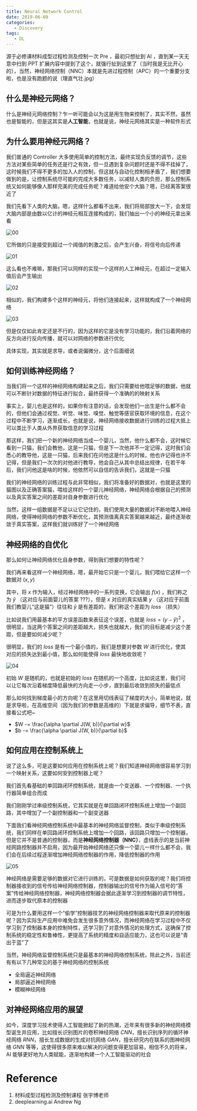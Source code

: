 ```yaml
---
title: Neural Network Control
date: 2019-06-09
categories:
   - Discovery
tags:
   - DL
---
```


源于必修课材料成型过程检测及控制一次 Pre ，最初只想扯到 AI ，直到某一天无意中扫到 PPT 扩展内容中提到了这个，就强行扯到这里了（当时我是无比开心的），当然，神经网络控制（NNC）本就是先进过程控制（APC）的一个重要分支啦，也是没有跑题的说（理直气壮.jpg）

<!-- more -->

## 什么是神经元网络？

什么是神经元网络控制？乍一听可能会以为这是用生物来控制了，其实不然，虽然也是智能的，但是这其实是**人工智能**，也就是说，神经元网络其实是一种软件形式

## 为什么要用神经元网络？

我们普通的 Controller 大多使用简单的控制方法，最终实现负反馈的调节，这些方法对某些简单的任务还是行之有效，但一旦遇到复杂问题时还是不得不挂掉了，这时候我们不得不更多的加入人的控制，但这就与自动化控制相矛盾了，我们想要做到的是，让控制系统尽可能的完成大多数任务，以减轻人类的负担，那么控制系统又如何能够像人那样完美的完成任务呢？难道给他安个大脑？嗯，已经离答案很近了

我们先看下人类的大脑，嗯，这样什么都看不出来，我们将局部放大一下，会发现大脑内部是由数以亿计的神经元相互连接构成的，我们抽出一个小的神经元拿出来看

![00](../Images/12_ACS_00.png)

它所做的只是接受到超过一个阈值的刺激之后，会产生兴奋，将信号向后传递

![01](../Images/12_ACS_01.png)

这么看也不难嘛，那我们可以同样的实现一个这样的人工神经元，在超过一定输入值后会产生输出

![02](../Images/12_ACS_02.png)

相似的，我们构建多个这样的神经元，将他们连接起来，这样就构成了一个神经网络

![03](../Images/12_ACS_03.png)

但是仅仅如此肯定还是不行的，因为这样的它是没有学习功能的，我们沿着网络的反方向进行反向传播，就可以对网络的参数进行优化

具体实现，其实就是求导，或者说偏微分，这个后面细说

## 如何训练神经网络？

当我们将一个这样的神经网络构建起来之后，我们只需要给他喂足够的数据，他就可以不断针对数据的特征进行拟合，最终获得一个准确的的映射关系

事实上，婴儿也是这样的，如果你有注意的话，会发现他们一出生是什么都不会的，但他们会通过视觉、听觉、味觉、嗅觉、触觉等感官获取环境的信息，在这个过程中不断学习，逐渐成长，也就是说，神经网络接收数据进行训练的过程大抵上可以类比于人类从外界获取信息的学习过程

那这样，我们把一个新的神经网络当成一个婴儿，当然，他什么都不会，这时候它看到一只猫，我们会教他，这是一只猫，但是下一次他并不一定记得，这时我们会悉心的教导他，这是一只猫，后来我们在问他这是什么的时候，他也许记得也许不记得，但是我们一次次的对他进行教导，他会自己从其中总结出规律，在若干年后，我们问他这是啥的时候，他依然可以自信的告诉我们，这就是一只猫

我们的神经网络的训练过程与此非常相似，我们将准备好的数据对，也就是这里的猫图以及正确答案猫，喂给这样的一个婴儿神经网络，神经网络会根据自己的预测以及真实答案之间的差距对自身参数进行优化

当然，这样一组数据是不足以让它记住的，我们使用大量的数据对不断地喂入神经网络，使得神经网络的参数不断优化，其预测值离真实答案越来越近，最终逐渐收敛于真实答案，这样我们就训练好了一个神经网络

## 神经网络的自优化

那么如何让神经网络优化自身参数，得到我们想要的特性呢？

我们再来看这样一个神经网络，嗯，最开始它只是一个婴儿，我们喂给它这样一个数据对 $(x, y)$

其中，将 $x$ 作为输入，经过神经网络中的一系列变换，它会输出 $f(x)$ ，我们称之为 $\hat{y}$ （这对应与前面婴儿的答案 $???$），但是 $x$ 对应的真实结果 $y$ （这对应于前面我们教婴儿“这是猫”）往往和 $\hat{y}$ 是有差距的，我们称这个差距为 $loss$ （损失）

比如说我们用最基本的平方误差函数来表征这个误差，也就是 $loss = (y - \hat{y})^2$ ，很明显，当这两个答案之间的差距越大，损失也就越大，我们的目标是减少这个差距，但是要如何减少呢？

很明显，我们的 $loss$ 是有一个最小值的，我们是想要对参数 $W$ 进行优化，使其对应的损失达到最小值，那么如何能使得 $loss$ 最快地收敛呢？

![04](../Images/12_ACS_04.png)

初始 $W$ 是随机的，也就是初始的 $loss$ 在随机的一个高度，比如说这里，我们可以让它每次沿着梯度降低最快的方向走一小步，直到最后收敛到损失的最低点

那么如何找到梯度最小的方向呢？在这里用切线表征了梯度的大小，简单地说，就是求导啦，在高维空间（因为我们的参数是高维的）下就是求偏导，细节不表，直接看公式吧~

-  $W -= \frac{\alpha \partial J(W, b)}{\partial w}$
-  $b -= \frac{\alpha \partial J(W, b)}{\partial b}$

## 如何应用在控制系统上

说了这么多，可是这要如何应用在控制系统上呢？我们知道神经网络很容易学习到一个映射关系，这要如何安到控制器上呢？

我们首先看基础的单回路闭环控制系统，就是由一个变送器、一个控制器、一个执行器简单组合而成

我们刚刚学过串级控制系统，它其实就是在单回路闭环控制系统上增加一个副回路，其中增加了一个副控制器和一个副变送器

下面我们看神经网络控制系统中最基本的神经网络监督控制，类似于串级控制系统，我们同样在单回路闭环控制系统上增加一个回路，该回路只增加一个控制器，但是它并不是普通的控制器，而是**神经网络控制器（NNC）**，虚线表示的是当前神经网路控制器并不启用，因为最开始神经网络还只像一个婴儿一样什么都不会，我们会在后续过程逐渐增加神经网络控制器的作用，降低控制器的作用

![05](../Images/12_ACS_05.png)

神经网络是需要足够的数据对它进行训练的，可是数据是如何获取的呢？我们将控制器接收到的信号传给神经网络控制器，控制器输出的信号作为输入信号的“答案”传给神经网络控制器，神经网络控制器会据此逐渐学习到控制器的调节特性，进而逐步取代原本的控制器

可是为什么要用这样一个“偷学”控制器技艺的神经网络控制器来取代原来的控制器呢？因为实际生产应用中难免会发生很多意外情况，而神经网络在学习过程中不仅学习到了控制器本身的控制特性，还学习到了对意外情况的处理方式，这确保了控制系统的稳定性和鲁棒性，更提高了系统的精度和自适应能力，这也可以说是“青出于蓝”了

当然，神经网络监督控制系统只是最基本的神经网络控制系统，除此之外，当前还有有以下几种常见的基于神经网络的控制系统

-  全局逼近神经网络
-  局部逼近神经网络
-  模糊神经网络

## 对神经网络应用的展望

如今，深度学习技术使得人工智能掀起了新的热潮，近年来有很多新的神经网络模型诞生并应用，比如擅长识别图片的卷积神经网络 $CNN$，擅长识别序列的循环神经网络 $RNN$，擅长生成数据的生成对抗网络 $GAN$，擅长研究内在联系的图神经网络 $GNN$ 等等，这使得很多原来难以解决的问题变得更加容易，相信不久的将来，AI 能够更好地为人类赋能，逐渐地构建一个人工智能驱动的社会

# Reference

1. 材料成型过程检测及控制课程 张宇博老师
2. deeplearning.ai Andrew Ng
